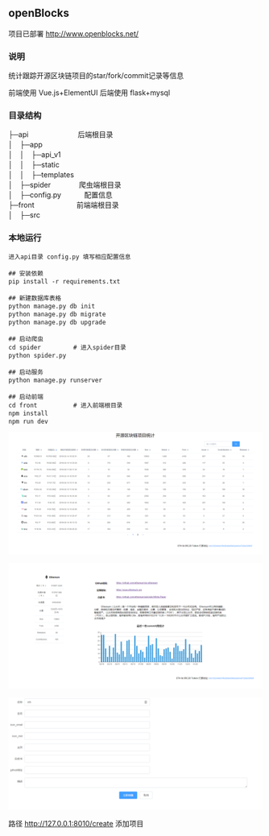 ## openBlocks
项目已部署
http://www.openblocks.net/
### 说明
统计跟踪开源区块链项目的star/fork/commit记录等信息

前端使用 Vue.js+ElementUI   后端使用 flask+mysql

### 目录结构
├─api　　　　　　　后端根目录  
│　├─app              
│　│　├─api_v1  
│　│　├─static  
│　│　├─templates  
│　├─spider　　　　爬虫端根目录   
│　├─config.py 　　　配置信息    
├─front　　　　　　前端端根目录  
│　├─src  

### 本地运行
```
进入api目录 config.py 填写相应配置信息

## 安装依赖
pip install -r requirements.txt

## 新建数据库表格
python manage.py db init
python manage.py db migrate
python manage.py db upgrade

## 启动爬虫
cd spider         # 进入spider目录
python spider.py

## 启动服务
python manage.py runserver

## 启动前端
cd front          # 进入前端根目录
npm install
npm run dev
```
![](https://github.com/Vniex/openBlocks/raw/master/images/List.png)

![](https://github.com/Vniex/openBlocks/raw/master/images/Detail.png)

![](https://github.com/Vniex/openBlocks/raw/master/images/Create.png)

路径 http://127.0.0.1:8010/create 添加项目
